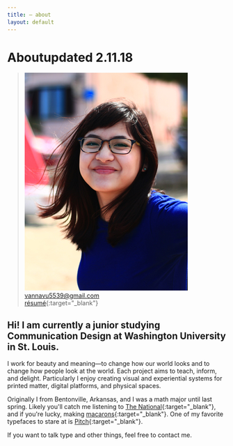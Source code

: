 ```yaml
---
title: — about
layout: default
---
```


<h1 id="about"><span id="title">About</span><span id="date">updated 2.11.18</span></h1>

>![portrait](/images/portrait.jpg)  
vannavu5539@gmail.com   
[r&eacute;sum&eacute;](/documents/resume_spring18_vannavu.pdf){:target="_blank"}     

## Hi! I am currently a junior studying Communication Design at Washington University in St. Louis. 

I work for beauty and meaning&mdash;to change how our world looks and to change how people look at the world. Each project aims to teach, inform, and delight. Particularly I enjoy creating visual and experiential systems for printed matter, digital platforms, and physical spaces.

Originally I from Bentonville, Arkansas, and I was a math major until last spring. Likely you'll catch me listening to [The National](https://www.youtube.com/watch?v=i8yehVUF8h0){:target="_blank"}, and if you're lucky, making [macarons](../images/macaronmadness.jpg){:target="_blank"}. One of my favorite typefaces to stare at is [Pitch](https://klim.co.nz/retail-fonts/pitch/){:target="_blank"}. 

If you want to talk type and other things, feel free to contact me.

